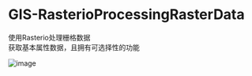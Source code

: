 # GIS-RasterioProcessingRasterData
使用Rasterio处理栅格数据  
获取基本属性数据，且拥有可选择性的功能  
  
![image](https://user-images.githubusercontent.com/50358622/196930445-0976ad84-c2d3-4f3f-8d7b-8b99808c2e99.png)
